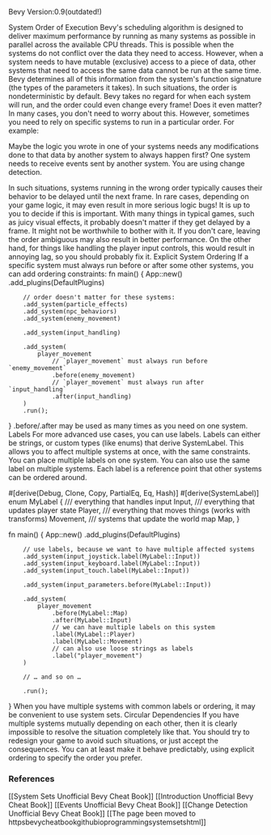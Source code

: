 Bevy Version:0.9(outdated!)


System Order of Execution
Bevy's scheduling algorithm is designed to deliver maximum performance
by running as many systems as possible in parallel across the available
CPU threads.
This is possible when the systems do not conflict over the data they need
to access. However, when a system needs to have mutable (exclusive) access
to a piece of data, other systems that need to access the same data cannot
be run at the same time. Bevy determines all of this information from the
system's function signature (the types of the parameters it takes).
In such situations, the order is nondeterministic by default. Bevy takes
no regard for when each system will run, and the order could even change
every frame!
Does it even matter?
In many cases, you don't need to worry about this.
However, sometimes you need to rely on specific systems to run in a particular
order. For example:

Maybe the logic you wrote in one of your systems needs any modifications
done to that data by another system to always happen first?
One system needs to receive events sent by another system.
You are using change detection.

In such situations, systems running in the wrong order typically causes
their behavior to be delayed until the next frame. In rare cases, depending
on your game logic, it may even result in more serious logic bugs!
It is up to you to decide if this is important.
With many things in typical games, such as juicy visual effects, it probably
doesn't matter if they get delayed by a frame. It might not be worthwhile
to bother with it. If you don't care, leaving the order ambiguous may also
result in better performance.
On the other hand, for things like handling the player input controls,
this would result in annoying lag, so you should probably fix it.
Explicit System Ordering
If a specific system must always run before or after some other systems,
you can add ordering constraints:
fn main() {
    App::new()
        .add_plugins(DefaultPlugins)

        // order doesn't matter for these systems:
        .add_system(particle_effects)
        .add_system(npc_behaviors)
        .add_system(enemy_movement)

        .add_system(input_handling)

        .add_system(
            player_movement
                // `player_movement` must always run before `enemy_movement`
                .before(enemy_movement)
                // `player_movement` must always run after `input_handling`
                .after(input_handling)
        )
        .run();
}
.before/.after may be used as many times as you need on one system.
Labels
For more advanced use cases, you can use labels. Labels can
either be strings, or custom types (like enums) that derive SystemLabel.
This allows you to affect multiple systems at once, with the same constraints. 
You can place multiple labels on one system. You can also use the same label
on multiple systems.
Each label is a reference point that other systems can be ordered around.

#[derive(Debug, Clone, Copy, PartialEq, Eq, Hash)]
#[derive(SystemLabel)]
enum MyLabel {
    /// everything that handles input
    Input,
    /// everything that updates player state
    Player,
    /// everything that moves things (works with transforms)
    Movement,
    /// systems that update the world map
    Map,
}

fn main() {
    App::new()
        .add_plugins(DefaultPlugins)

        // use labels, because we want to have multiple affected systems
        .add_system(input_joystick.label(MyLabel::Input))
        .add_system(input_keyboard.label(MyLabel::Input))
        .add_system(input_touch.label(MyLabel::Input))

        .add_system(input_parameters.before(MyLabel::Input))

        .add_system(
            player_movement
                .before(MyLabel::Map)
                .after(MyLabel::Input)
                // we can have multiple labels on this system
                .label(MyLabel::Player)
                .label(MyLabel::Movement)
                // can also use loose strings as labels
                .label("player_movement")
        )

        // … and so on …

        .run();
}
When you have multiple systems with common labels or ordering, it may be
convenient to use system sets.
Circular Dependencies
If you have multiple systems mutually depending on each other, then it is
clearly impossible to resolve the situation completely like that.
You should try to redesign your game to avoid such situations, or just accept
the consequences. You can at least make it behave predictably, using explicit
ordering to specify the order you prefer.

### References
[[System Sets  Unofficial Bevy Cheat Book]] [[Introduction  Unofficial Bevy Cheat Book]] [[Events  Unofficial Bevy Cheat Book]] [[Change Detection  Unofficial Bevy Cheat Book]] [[The page been moved to httpsbevycheatbookgithubioprogrammingsystemsetshtml]] 
